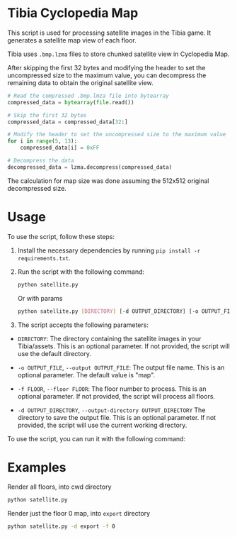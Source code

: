 # Tibia Cyclopedia Map

This script is used for processing satellite images in the Tibia game. It generates a satellite map view of each floor.

Tibia uses `.bmp.lzma` files to store chunked satellite view in Cyclopedia Map.

After skipping the first 32 bytes and modifying the header to set the uncompressed size to the maximum value, you can decompress the remaining data to obtain the original satellite view.

```py
# Read the compressed .bmp.lmza file into bytearray
compressed_data = bytearray(file.read())

# Skip the first 32 bytes
compressed_data = compressed_data[32:]

# Modify the header to set the uncompressed size to the maximum value
for i in range(5, 13):
    compressed_data[i] = 0xFF

# Decompress the data
decompressed_data = lzma.decompress(compressed_data)
```

The calculation for map size was done assuming the 512x512 original decompressed size.

# Usage

To use the script, follow these steps:

1. Install the necessary dependencies by running `pip install -r requirements.txt`.
2. Run the script with the following command:

   ```bash
   python satellite.py
    ```

    Or with params
   ```bash
   python satellite.py [DIRECTORY] [-d OUTPUT_DIRECTORY] [-o OUTPUT_FILE] [-f FLOOR] 
   ```
3. The script accepts the following parameters:

- `DIRECTORY`: The directory containing the satellite images in your Tibia/assets. This is an optional parameter. If not provided, the script will use the default directory.

- `-o OUTPUT_FILE`, `--output OUTPUT_FILE`: The output file name. This is an optional parameter. The default value is "map".

- `-f FLOOR`, `--floor FLOOR`: The floor number to process. This is an optional parameter. If not provided, the script will process all floors.

- `-d OUTPUT_DIRECTORY`, `--output-directory OUTPUT_DIRECTORY` The directory to save the output file. This is an optional parameter. If not provided, the script will use the current working directory.

To use the script, you can run it with the following command:

# Examples

Render all floors, into cwd directory
   ```bash
   python satellite.py
   ```
    
Render just the floor 0 map, into `export` directory
   ```bash
   python satellite.py -d export -f 0
   ```
    

       
